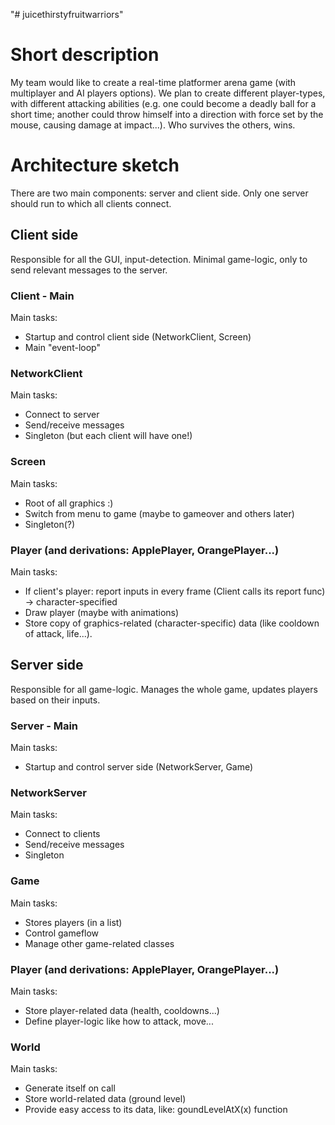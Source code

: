 "# juicethirstyfruitwarriors" 
# Short description
My team would like to create a real-time platformer arena game (with multiplayer and AI players options). We plan to create different player-types, with different attacking abilities (e.g. one could become a deadly ball for a short time; another could throw himself into a direction with force set by the mouse, causing damage at impact...). Who survives the others, wins.


# Architecture sketch
There are two main components: server and client side. Only one server should run to which all clients connect.

## Client side
Responsible for all the GUI, input-detection. Minimal game-logic, only to send relevant messages to the server.
### Client - Main
Main tasks:
- Startup and control client side (NetworkClient, Screen)
- Main "event-loop"
### NetworkClient
Main tasks:
- Connect to server
- Send/receive messages
- Singleton (but each client will have one!)
### Screen
Main tasks:
- Root of all graphics :)
- Switch from menu to game (maybe to gameover and others later) 
- Singleton(?)
### Player (and derivations: ApplePlayer, OrangePlayer...)
Main tasks:
- If client's player: report inputs in every frame (Client calls its report func) -> character-specified
- Draw player (maybe with animations)
- Store copy of graphics-related (character-specific) data (like cooldown of attack, life...). 

## Server side
Responsible for all game-logic. Manages the whole game, updates players based on their inputs.
### Server - Main
Main tasks:
- Startup and control server side (NetworkServer, Game)
### NetworkServer
Main tasks:
- Connect to clients
- Send/receive messages
- Singleton
### Game
Main tasks:
- Stores players (in a list)
- Control gameflow
- Manage other game-related classes
### Player (and derivations: ApplePlayer, OrangePlayer...)
Main tasks:
- Store player-related data (health, cooldowns...)
- Define player-logic like how to attack, move...
### World
Main tasks:
- Generate itself on call
- Store world-related data (ground level)
- Provide easy access to its data, like: goundLevelAtX(x) function

